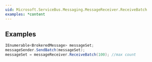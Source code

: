 ```yaml
---  
uid: Microsoft.ServiceBus.Messaging.MessageReceiver.ReceiveBatch  
examples: *content  
---  
```

  
## Examples  
  
```c#  
IEnumerable<BrokeredMessage> messageSet;  
messageSender.SendBatch(messageSet);  
messageSet = messageReceiver.ReceiveBatch(100); //max count  
```